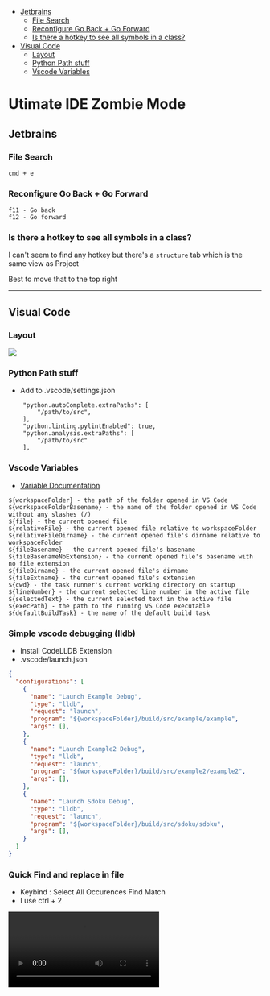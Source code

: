 <!-- vscode-markdown-toc -->
* [Jetbrains](#Jetbrains)
	* [File Search](#FileSearch)
	* [Reconfigure Go Back + Go Forward](#ReconfigureGoBackGoForward)
	* [Is there a hotkey to see all symbols in a class?](#Isthereahotkeytoseeallsymbolsinaclass)
* [Visual Code](#VisualCode)
	* [Layout](#Layout)
	* [Python Path stuff](#PythonPathstuff)
	* [Vscode Variables](#VscodeVariables)

<!-- vscode-markdown-toc-config
	numbering=false
	autoSave=true
	/vscode-markdown-toc-config -->
<!-- /vscode-markdown-toc -->

# Utimate IDE Zombie Mode 

## <a name='Jetbrains'></a>Jetbrains

### <a name='FileSearch'></a>File Search

```
cmd + e
```

### <a name='ReconfigureGoBackGoForward'></a>Reconfigure Go Back + Go Forward

```
f11 - Go back
f12 - Go forward
```

### <a name='Isthereahotkeytoseeallsymbolsinaclass'></a>Is there a hotkey to see all symbols in a class?

I can't seem to find any hotkey but there's a `structure` tab which is the same view as Project

Best to move that to the top right

-----------------------------------------------------------

## <a name='VisualCode'></a>Visual Code

### <a name='Layout'></a>Layout

<img src="https://imgur.com/v97IO0e.png"/>

### <a name='PythonPathstuff'></a>Python Path stuff
- Add to .vscode/settings.json

```
    "python.autoComplete.extraPaths": [
        "/path/to/src",
    ],
    "python.linting.pylintEnabled": true,
    "python.analysis.extraPaths": [
        "/path/to/src"
    ],
```

### <a name='VscodeVariables'></a>Vscode Variables

- [Variable Documentation](https://code.visualstudio.com/docs/editor/variables-reference)

```
${workspaceFolder} - the path of the folder opened in VS Code
${workspaceFolderBasename} - the name of the folder opened in VS Code without any slashes (/)
${file} - the current opened file
${relativeFile} - the current opened file relative to workspaceFolder
${relativeFileDirname} - the current opened file's dirname relative to workspaceFolder
${fileBasename} - the current opened file's basename
${fileBasenameNoExtension} - the current opened file's basename with no file extension
${fileDirname} - the current opened file's dirname
${fileExtname} - the current opened file's extension
${cwd} - the task runner's current working directory on startup
${lineNumber} - the current selected line number in the active file
${selectedText} - the current selected text in the active file
${execPath} - the path to the running VS Code executable
${defaultBuildTask} - the name of the default build task
```

### Simple vscode debugging (lldb)

- Install CodeLLDB Extension
- .vscode/launch.json

```json
{
  "configurations": [
    {
      "name": "Launch Example Debug",
      "type": "lldb",
      "request": "launch",
      "program": "${workspaceFolder}/build/src/example/example",
      "args": [],
    },
    {
      "name": "Launch Example2 Debug",
      "type": "lldb",
      "request": "launch",
      "program": "${workspaceFolder}/build/src/example2/example2",
      "args": [],
    },
    {
      "name": "Launch Sdoku Debug",
      "type": "lldb",
      "request": "launch",
      "program": "${workspaceFolder}/build/src/sdoku/sdoku",
      "args": [],
    }
  ]
}
```

### Quick Find and replace in file

- Keybind : Select All Occurences Find Match
- I use ctrl + 2 

<video  controls>
  <source src="https://imgur.com/ZwbPOH8.mp4" type="video/mp4">
Your browser does not support the video tag.
</video>